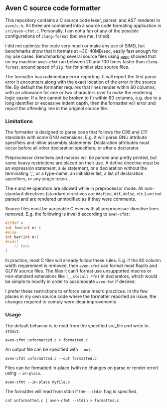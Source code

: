 ## Aven C source code formatter

This repository contains a C source code lexer, parser, and AST
renderer in `aven/c.h`. All three are combined into a source code formating
application in `src/aven-cfmt.c`. Personally, I am not a fan of any of the
possible configurations of `clang-format` (believe me, I tried).

I did not optimize the code very much or
make any use of SIMD, but benchmarks show that it formats at ~30-40MB/sec,
easily fast enough for my use cases.
Benchmarking several source files using [`poop`][9] showed that
on my machine `aven-cfmt` ran between 20 and 100 times faster than `clang-format`,
around speed of `zig fmt` for similar size source files.

The formatter has rudimentary error reporting. It will report the first parse error
it encounters along with the exact location of the error in the source file. By
default the formatter requires that lines render within 80 columns, with an allowance for
one or two characters over to make the rendering logic easier. If a line cannot be
broken to fit within 80 columns, e.g. due to a long identifier or excessive indent depth,
then the formatter will error and report the offending
line in the original source file.

### Limitations

The formatter is designed to parse code that follows the C99 and C11 standards
with some GNU extensions. E.g. it will parse GNU attribute specifiers and inline
assembly statements. Declaration attributes must occur before all other
declaration specifiers, or after a declarator.

Preprocessor directives and macros will be parsed and pretty printed, but some
heavy restrictions are placed on their use.
A define directive must be an expression statement, a `do` statement,
or a declaration without the terminating ';', or a type-name,
an initializer list, a list of declaration specifiers, or any single token.

The `#` and `##` operators are allowed while in preprocessor mode.
All non-standard directives (standard directives are `#define`, `#if`, `#else`, etc.)
are not parsed and are rendered unmodified as if they were comments.

Source files must be parseable C even with all
preprocessor directive lines removed. E.g. the following is invalid
according to `aven-cfmt`:

```C
#ifdef A
int foo(int n) {
#else
int bar(int n){
#endif
    // body
}
```

In practice, most C files will already follow these rules. E.g.
if the 80 column width requirement is removed, then `aven-cfmt`
can format most Raylib and GLFW source files. The files it can't format
use unsupported macros or non-standard extensions like `(__stdcall *fn)` in declarators,
which would be simple to modify in order to accomodate `aven-fmt` if desired.

I prefer these restrictions to enforce sane
macro practices. In the few places in my own source code where
the formatter reported an issue, the
changes required to comply were clear improvements.

### Usage

The default behavior is to read from the specified src_file and write to `stdout`.

```Shell
aven-cfmt unformatted.c > formatted.c
```

An output file can be specified with `--out`.
```Shell
aven-cfmt unformatted.c --out formatted.c
```

Files can be formatted in-place (with no changes on parse or render error) using `--in-place`.
```Shell
aven-cfmt --in-place myfile.c
```

The formatter will read from stdin if the `--stdin` flag is specified.
```Shell
cat unformatted.c | aven-cfmt --stdin > formatted.c
```

[9]: https://github.com/andrewrk/poop
